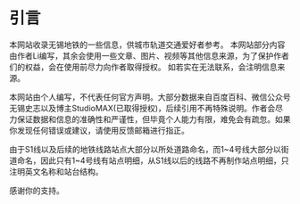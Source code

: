 # 引言

本网站收录无锡地铁的一些信息，供城市轨道交通爱好者参考。 本网站部分内容由作者Li编写，其余会使用一些文章、图片、视频等其他信息来源，为了保护作者们的权益，会在使用前尽力向作者取得授权。 如若实在无法联系，会注明信息来源。

本网站由个人编写，不代表任何官方声明。大部分数据来自百度百科、微信公众号无锡史志以及博主StudioMAX(已取得授权)，后续引用不再特殊说明。作者会尽力保证数据和信息的准确性和严谨性，但毕竟个人能力有限，难免会有疏忽。如果你发现任何错误或建议，请使用反馈邮箱进行指正。

由于S1线以及后续的地铁线路站点大部分以所处道路命名，而1~4号线大部分以街道命名，因此只有1~4号线有站点明细，从S1线以后的线路不再制作站点明细，只注明英文名称和站台结构。

感谢你的支持。

